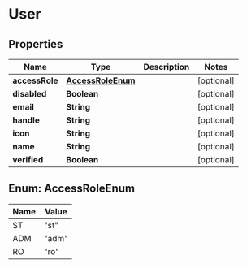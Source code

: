 

# User

## Properties

Name | Type | Description | Notes
------------ | ------------- | ------------- | -------------
**accessRole** | [**AccessRoleEnum**](#AccessRoleEnum) |  |  [optional]
**disabled** | **Boolean** |  |  [optional]
**email** | **String** |  |  [optional]
**handle** | **String** |  |  [optional]
**icon** | **String** |  |  [optional]
**name** | **String** |  |  [optional]
**verified** | **Boolean** |  |  [optional]



## Enum: AccessRoleEnum

Name | Value
---- | -----
ST | &quot;st&quot;
ADM | &quot;adm&quot;
RO | &quot;ro&quot;



